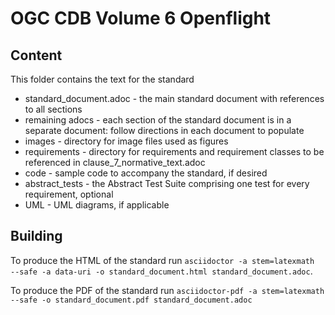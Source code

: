 # OGC CDB Volume 6 Openflight

## Content

This folder contains the text for the standard

* standard_document.adoc - the main standard document with references to all sections
* remaining adocs - each section of the standard document is in a separate document: follow directions in each document to populate
* images - directory for image files used as figures
* requirements - directory for requirements and requirement classes to be referenced in clause_7_normative_text.adoc
* code - sample code to accompany the standard, if desired
* abstract_tests - the Abstract Test Suite comprising one test for every requirement, optional
* UML - UML diagrams, if applicable

## Building

To produce the HTML of the standard run `asciidoctor -a stem=latexmath  --safe -a data-uri -o
standard_document.html standard_document.adoc`.

To produce the PDF of the standard run `asciidoctor-pdf -a stem=latexmath  --safe -o
standard_document.pdf standard_document.adoc`
